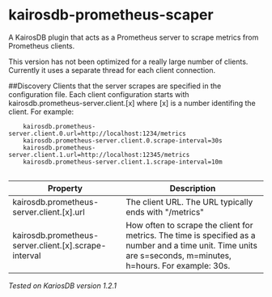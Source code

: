 # kairosdb-prometheus-scaper
A KairosDB plugin that acts as a Prometheus server to scrape metrics from Prometheus clients.

This version has not been optimized for a really large number of clients. Currently it uses a separate thread for each client connection. 

##Discovery
Clients that the server scrapes are specified in the configuration file. Each client configuration starts with
 kairosdb.prometheus-server.client.[x] where [x] is a number identifing the client. For example:
 
```
	kairosdb.prometheus-server.client.0.url=http://localhost:1234/metrics
	kairosdb.prometheus-server.client.0.scrape-interval=30s
	kairosdb.prometheus-server.client.1.url=http://localhost:12345/metrics
	kairosdb.prometheus-server.client.1.scrape-interval=10m
    
```
	
	
| Property | Description|
|----------|------------|
|kairosdb.prometheus-server.client.[x].url| The client URL. The URL typically ends with "/metrics"|
 kairosdb.prometheus-server.client.[x].scrape-interval| How often to scrape the client for metrics. The time is specified as a number and a time unit. Time units are s=seconds, m=minutes, h=hours. For example: 30s.|
 
 
 *Tested on KariosDB version 1.2.1*